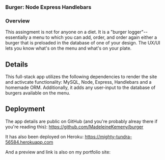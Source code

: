 ### Burger: Node Express Handlebars

### Overview

This assingment is not for anyone on a diet. It is a "burger logger"--essentially a menu to which you can add, order, and order again either a burger that is preloaded in the database of one of your design. The UX/UI lets you know what's on the menu and what's on your plate.

## Details
This full-stack app utilizes the following dependencies to render the site and activcate functionality: MySQL, Node, Express, Handlebars and a homemade ORM. Additionally, it adds any user-input to the database of burgers available on the menu.

## Deployment
The app details are public on GitHub (and you're probably alreay there if you're reading this): https://github.com/MadeleineKemeny/burger

It has also been deployed on Heroku: https://mighty-tundra-56584.herokuapp.com

And a preview and link is also on my portfolio site: 